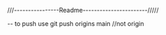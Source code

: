 ///----------------Readme-----------------------/////


-- to push use git push origins main		//not origin